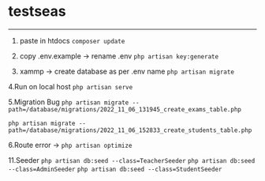# testseas
------------

1. paste in htdocs
	`composer update`
2. copy .env.example -> rename .env
	`php artisan key:generate`

3. xammp -> create database as per .env name
	`php artisan migrate` 
	
4.Run on local host
	`php artisan serve`
	
5.Migration Bug 
`php artisan migrate --path=/database/migrations/2022_11_06_131945_create_exams_table.php`

`php artisan migrate --path=/database/migrations/2022_11_06_152833_create_students_table.php `


6.Route error -> 
`php artisan optimize `

11.Seeder 
	`php artisan db:seed --class=TeacherSeeder`
	`php artisan db:seed --class=AdminSeeder`
	`php artisan db:seed --class=StudentSeeder`
